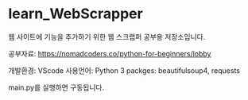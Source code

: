# learn_WebScrapper

웹 사이트에 기능을 추가하기 위한 웹 스크랩퍼 공부용 저장소입니다.

공부자료: https://nomadcoders.co/python-for-beginners/lobby

개발환경: VScode
사용언어: Python 3
packges: beautifulsoup4, requests

main.py를 실행하면 구동됩니다.
